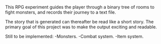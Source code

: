 This RPG experiment guides the player through a binary tree of rooms to fight monsters, and records their journey to a text file.

The story that is generated can thereafter be read like a short story. The primary goal of this project was to make the output exciting and readable.

Still to be implemented:
-Monsters.
-Combat system.
-Item system.
